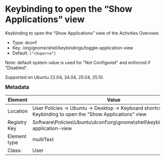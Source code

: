 # Keybinding to open the “Show Applications” view

Keybinding to open the “Show Applications” view of the Activities Overview.

- Type: dconf
- Key: /org/gnome/shell/keybindings/toggle-application-view
- Default: `["<Super>a"]`

Note: default system value is used for "Not Configured" and enforced if "Disabled".

Supported on Ubuntu 22.04, 24.04, 25.04, 25.10.



<span style="font-size: larger;">**Metadata**</span>

| Element      | Value            |
| ---          | ---              |
| Location     | User Policies -> Ubuntu -> Desktop -> Keyboard shortcuts -> Keybinding to open the “Show Applications” view    |
| Registry Key | Software\Policies\Ubuntu\dconf\org\gnome\shell\keybindings\toggle-application-view         |
| Element type | multiText |
| Class:       | User       |

